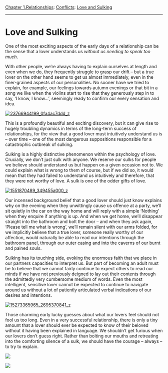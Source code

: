 [Chapter 1.Relationships](https://www.theschooloflife.com/thebookoflife/category/relationships/): [Conflicts](https://www.theschooloflife.com/thebookoflife/category/relationships/conflicts/): [Love and Sulking](https://www.theschooloflife.com/thebookoflife/love-and-sulking/)

* * *

# Love and Sulking

One of the most exciting aspects of the early days of a relationship can be the sense that a lover understands us _without us needing to speak too much_.

With other people, we’re always having to explain ourselves at length and even when we do, they frequently struggle to grasp our drift – but a true lover on the other hand seems to get us almost immediately, even in the finer-grained aspects of our personalities. No sooner have we tried to explain, for example, our feelings towards autumn evenings or that bit in a song we like when the violins start to rise that they generously step in to say, ‘I know, I know…’, seemingly ready to confirm our every sensation and idea.

[![23766944199_0fa4ac7ddd_z](https://www.theschooloflife.com/thebookoflife/wp-content/uploads/2016/07/23766944199_0fa4ac7ddd_z.jpg)](http://www.thebookoflife.org/wp-content/uploads/2016/07/23766944199_0fa4ac7ddd_z.jpg)

This is a profoundly beautiful and exciting discovery, but it can give rise to hugely troubling dynamics in terms of the long-term success of relationships, for the view that a good lover must intuitively understand us is – over time – one of the most dangerous suppositions responsible for a catastrophic outbreak of sulking.

Sulking is a highly distinctive phenomenon within the psychology of love. Crucially, we don’t just sulk with anyone. We reserve our sulks for people we believe should understand us but happen on a given occasion not to. We could explain what is wrong to them of course, but if we did so, it would mean that they had failed to understand us intuitively and therefore, that they were not worthy of love. A sulk is one of the odder gifts of love.

[![1551870489_349455a000_z](https://www.theschooloflife.com/thebookoflife/wp-content/uploads/2016/07/1551870489_349455a000_z.jpg)](http://www.thebookoflife.org/wp-content/uploads/2016/07/1551870489_349455a000_z.jpg)

Our incensed background belief that a good lover should just know explains why on the evening when they unwittingly cause us offence at a party, we’ll sit quietly in the car on the way home and will reply with a simple ‘Nothing’ when they enquire if anything is up. And when we get home, we’ll disappear straight into the bathroom and bolt the door – and when they ask again, ‘Please tell me what is wrong’, we’ll remain silent with our arms folded, for we implicitly believe that a true lover, someone really worthy of our affection, would naturally be able to read our intentions through the bathroom panel, through our outer casing and into the caverns of our burnt and pained souls.

Sulking has its touching side, evoking the enormous faith that we place in our partners capacities to interpret us. But part of becoming an adult must be to believe that we cannot fairly continue to expect others to read our minds if we have not previously deigned to lay out their contents through the admittedly very cumbersome medium of words. Even the most intelligent, sensitive lover cannot be expected to continue to navigate around us without a lot of patiently articulated verbal indications of our desires and intentions.

[![15273365965_2695370841_z](https://www.theschooloflife.com/thebookoflife/wp-content/uploads/2016/07/15273365965_2695370841_z.jpg)](http://www.thebookoflife.org/wp-content/uploads/2016/07/15273365965_2695370841_z.jpg)

Those charming early lucky guesses about what our lovers feel should not fool us too long. Even in a very successful relationship, there is only a tiny amount that a lover should ever be expected to know of their beloved without it having been explained in language. We shouldn’t get furious when our lovers don’t guess right. Rather than bolting our mouths and retreating into the comforting silence of a sulk, we should have the courage – always – to try to explain.

[![](https://img.youtube.com/vi/NnCLoLhDkRs/0.jpg)](https://www.youtube.com/embed/NnCLoLhDkRs '')

[![](https://img.youtube.com/vi/F164UeMGltE/0.jpg)](https://www.youtube.com/embed/F164UeMGltE '')

